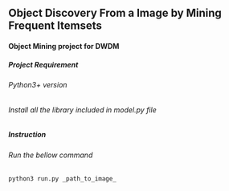 ## Object Discovery From a Image by Mining Frequent Itemsets
#### Object Mining project for DWDM

##### Project Requirement 
###### Python3+ version
###### Install all the library included in model.py file

##### Instruction
###### Run the bellow command
`python3 run.py _path_to_image_`
